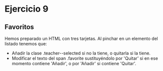 # Ejercicio 9

## Favoritos

Hemos preparado un HTML con tres tarjetas. Al pinchar en un elemento del listado tenemos que:

- Añadir la clase .teacher--selected si no la tiene, o quitarla si la tiene.
- Modificar el texto del span .favorite sustituyéndolo por 'Quitar' si en ese momento contiene 'Añadir', o por 'Añadir' si contiene 'Quitar'.
